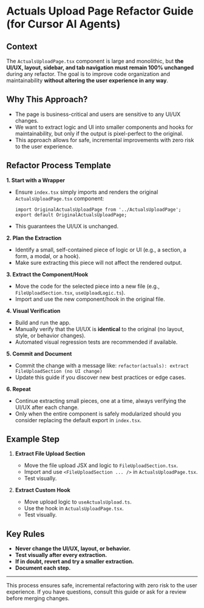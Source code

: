 # Actuals Upload Page Refactor Guide (for Cursor AI Agents)

## Context

The `ActualsUploadPage.tsx` component is large and monolithic, but **the UI/UX, layout, sidebar, and tab navigation must remain 100% unchanged** during any refactor. The goal is to improve code organization and maintainability **without altering the user experience in any way**.

## Why This Approach?
- The page is business-critical and users are sensitive to any UI/UX changes.
- We want to extract logic and UI into smaller components and hooks for maintainability, but only if the output is pixel-perfect to the original.
- This approach allows for safe, incremental improvements with zero risk to the user experience.

## Refactor Process Template

**1. Start with a Wrapper**
- Ensure `index.tsx` simply imports and renders the original `ActualsUploadPage.tsx` component:
  ```tsx
  import OriginalActualsUploadPage from '../ActualsUploadPage';
  export default OriginalActualsUploadPage;
  ```
- This guarantees the UI/UX is unchanged.

**2. Plan the Extraction**
- Identify a small, self-contained piece of logic or UI (e.g., a section, a form, a modal, or a hook).
- Make sure extracting this piece will not affect the rendered output.

**3. Extract the Component/Hook**
- Move the code for the selected piece into a new file (e.g., `FileUploadSection.tsx`, `useUploadLogic.ts`).
- Import and use the new component/hook in the original file.

**4. Visual Verification**
- Build and run the app.
- Manually verify that the UI/UX is **identical** to the original (no layout, style, or behavior changes).
- Automated visual regression tests are recommended if available.

**5. Commit and Document**
- Commit the change with a message like: `refactor(actuals): extract FileUploadSection (no UI change)`
- Update this guide if you discover new best practices or edge cases.

**6. Repeat**
- Continue extracting small pieces, one at a time, always verifying the UI/UX after each change.
- Only when the entire component is safely modularized should you consider replacing the default export in `index.tsx`.

## Example Step

1. **Extract File Upload Section**
   - Move the file upload JSX and logic to `FileUploadSection.tsx`.
   - Import and use `<FileUploadSection ... />` in `ActualsUploadPage.tsx`.
   - Test visually.

2. **Extract Custom Hook**
   - Move upload logic to `useActualsUpload.ts`.
   - Use the hook in `ActualsUploadPage.tsx`.
   - Test visually.

## Key Rules
- **Never change the UI/UX, layout, or behavior.**
- **Test visually after every extraction.**
- **If in doubt, revert and try a smaller extraction.**
- **Document each step.**

---

This process ensures safe, incremental refactoring with zero risk to the user experience. If you have questions, consult this guide or ask for a review before merging changes. 